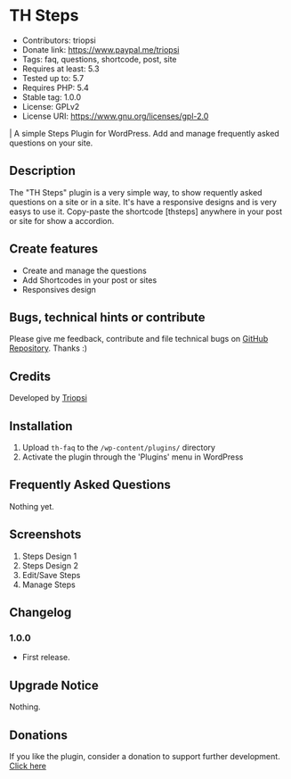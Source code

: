 # TH Steps
* Contributors: triopsi
* Donate link: https://www.paypal.me/triopsi
* Tags: faq, questions, shortcode, post, site
* Requires at least: 5.3
* Tested up to: 5.7
* Requires PHP: 5.4
* Stable tag: 1.0.0
* License: GPLv2
* License URI: https://www.gnu.org/licenses/gpl-2.0
 
| A simple Steps Plugin for WordPress. Add and manage frequently asked questions on your site.
 
## Description

The "TH Steps" plugin is a very simple way, to show requently asked questions on a site or in a site. It's have a responsive designs
and is very easys to use it. Copy-paste the shortcode [thsteps] anywhere in your post or site for show a accordion.

## Create features
 
* Create and manage the questions
* Add Shortcodes in your post or sites 
* Responsives design

## Bugs, technical hints or contribute

Please give me feedback, contribute and file technical bugs on [GitHub Repository](https://github.com/triopsi/th-faq). Thanks :)

## Credits

Developed by [Triopsi](https://triopsi-hosting.com)

## Installation
 
1. Upload `th-faq` to the `/wp-content/plugins/` directory
1. Activate the plugin through the 'Plugins' menu in WordPress
 
## Frequently Asked Questions
 
Nothing yet.
 
## Screenshots

1. Steps Design 1 
2. Steps Design 2
3. Edit/Save Steps
4. Manage Steps
 
## Changelog

### 1.0.0
* First release.

## Upgrade Notice

Nothing.

## Donations

If you like the plugin, consider a donation to support further development. [Click here](https://www.paypal.me/triopsi)
 